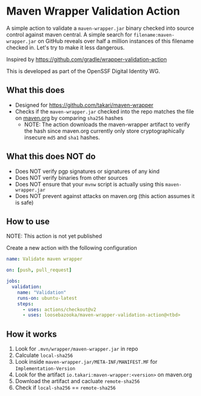 # Maven Wrapper Validation Action

A simple action to validate a `maven-wrapper.jar` binary checked into source control against maven central.
A simple search for `filename:maven-wrapper.jar` on GitHub reveals over half a million instances of this filename checked in. Let's try to make it less dangerous.

Inspired by https://github.com/gradle/wrapper-validation-action

This is developed as part of the OpenSSF Digital Identity WG.

## What this does
- Designed for https://github.com/takari/maven-wrapper
- Checks if the `maven-wrapper.jar` checked into the repo matches the file on [maven.org](https://search.maven.org/artifact/io.takari/maven-wrapper) by comparing `sha256` hashes
  - NOTE: The action downloads the maven-wrapper artifact to verify the hash since maven.org currently only store cryptographically insecure `md5` and `sha1` hashes.

## What this does NOT do
- Does NOT verify pgp signatures or signatures of any kind
- Does NOT verify binaries from other sources
- Does NOT ensure that your `mvnw` script is actually using this `maven-wrapper.jar`
- Does NOT prevent against attacks on maven.org (this action assumes it is safe)

## How to use
NOTE: This action is not yet published

Create a new action with the following configuration
```yaml
name: Validate maven wrapper 

on: [push, pull_request]

jobs:
  validation:
    name: "Validation"
    runs-on: ubuntu-latest
    steps:
      - uses: actions/checkout@v2
      - uses: loosebazooka/maven-wrapper-validation-action@<tbd>
```

## How it works
1. Look for `.mvn/wrapper/maven-wrapper.jar` in repo
2. Calculate `local-sha256`
3. Look inside `maven-wrapper.jar/META-INF/MANIFEST.MF` for `Implementation-Version`
4. Look for the artifact `io.takari:maven-wrapper:<version>` on maven.org
5. Download the artifact and cacluate `remote-sha256`
6. Check if `local-sha256` == `remote-sha256`
